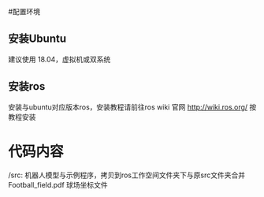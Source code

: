 #配置环境
## 安装Ubuntu
建议使用 18.04，虚拟机或双系统
## 安装ros
安装与ubuntu对应版本ros，安装教程请前往ros wiki 官网 http://wiki.ros.org/ 按教程安装

# 代码内容
/src: 机器人模型与示例程序，拷贝到ros工作空间文件夹下与原src文件夹合并  
Football_field.pdf 球场坐标文件

